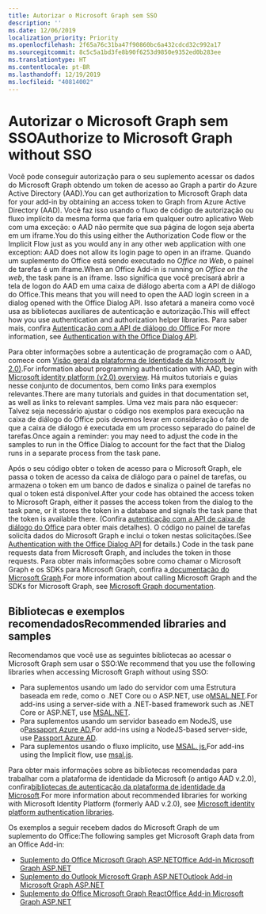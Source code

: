 ```yaml
---
title: Autorizar o Microsoft Graph sem SSO
description: ''
ms.date: 12/06/2019
localization_priority: Priority
ms.openlocfilehash: 2f65a76c31ba47f90860bc6a432cdcd32c992a17
ms.sourcegitcommit: 8c5c5a1bd3fe8b90f6253d9850e9352ed0b283ee
ms.translationtype: HT
ms.contentlocale: pt-BR
ms.lasthandoff: 12/19/2019
ms.locfileid: "40814002"
---
```

# <a name="authorize-to-microsoft-graph-without-sso"></a><span data-ttu-id="af398-102">Autorizar o Microsoft Graph sem SSO</span><span class="sxs-lookup"><span data-stu-id="af398-102">Authorize to Microsoft Graph without SSO</span></span>

<span data-ttu-id="af398-103">Você pode conseguir autorização para o seu suplemento acessar os dados do Microsoft Graph obtendo um token de acesso ao Graph a partir do Azure Active Directory (AAD).</span><span class="sxs-lookup"><span data-stu-id="af398-103">You can get authorization to Microsoft Graph data for your add-in by obtaining an access token to Graph from Azure Active Directory (AAD).</span></span> <span data-ttu-id="af398-104">Você faz isso usando o fluxo de código de autorização ou fluxo implícito da mesma forma que faria em qualquer outro aplicativo Web com uma exceção: o AAD não permite que sua página de logon seja aberta em um iframe.</span><span class="sxs-lookup"><span data-stu-id="af398-104">You do this using either the Authorization Code flow or the Implicit Flow just as you would any in any other web application with one exception: AAD does not allow its login page to open in an iframe.</span></span> <span data-ttu-id="af398-105">Quando um suplemento do Office está sendo executado no *Office na Web*, o painel de tarefas é um iframe.</span><span class="sxs-lookup"><span data-stu-id="af398-105">When an Office Add-in is running on *Office on the web*, the task pane is an iframe.</span></span> <span data-ttu-id="af398-106">Isso significa que você precisará abrir a tela de logon do AAD em uma caixa de diálogo aberta com a API de diálogo do Office.</span><span class="sxs-lookup"><span data-stu-id="af398-106">This means that you will need to open the AAD login screen in a dialog opened with the Office Dialog API.</span></span> <span data-ttu-id="af398-107">Isso afetará a maneira como você usa as bibliotecas auxiliares de autenticação e autorização.</span><span class="sxs-lookup"><span data-stu-id="af398-107">This will effect how you use authentication and authorization helper libraries.</span></span> <span data-ttu-id="af398-108">Para saber mais, confira [Autenticação com a API de diálogo do Office](auth-with-office-dialog-api.md).</span><span class="sxs-lookup"><span data-stu-id="af398-108">For more information, see [Authentication with the Office Dialog API](auth-with-office-dialog-api.md).</span></span>

<span data-ttu-id="af398-109">Para obter informações sobre a autenticação de programação com o AAD, comece com [Visão geral da plataforma de Identidade da Microsoft (v 2.0)](/azure/active-directory/develop/v2-overview).</span><span class="sxs-lookup"><span data-stu-id="af398-109">For information about programming authentication with AAD, begin with [Microsoft identity platform (v2.0) overview](/azure/active-directory/develop/v2-overview).</span></span> <span data-ttu-id="af398-110">Há muitos tutoriais e guias nesse conjunto de documentos, bem como links para exemplos relevantes.</span><span class="sxs-lookup"><span data-stu-id="af398-110">There are many tutorials and guides in that documentation set, as well as links to relevant samples.</span></span> <span data-ttu-id="af398-111">Uma vez mais para não esquecer: Talvez seja necessário ajustar o código nos exemplos para execução na caixa de diálogo do Office pois devemos levar em consideração o fato de que a caixa de diálogo é executada em um processo separado do painel de tarefas.</span><span class="sxs-lookup"><span data-stu-id="af398-111">Once again a reminder: you may need to adjust the code in the samples to run in the Office Dialog to account for the fact that the Dialog runs in a separate process from the task pane.</span></span>

<span data-ttu-id="af398-112">Após o seu código obter o token de acesso para o Microsoft Graph, ele passa o token de acesso da caixa de diálogo para o painel de tarefas, ou armazena o token em um banco de dados e sinaliza o painel de tarefas no qual o token está disponível.</span><span class="sxs-lookup"><span data-stu-id="af398-112">After your code has obtained the access token to Microsoft Graph, either it passes the access token from the dialog to the task pane, or it stores the token in a database and signals the task pane that the token is available there.</span></span> <span data-ttu-id="af398-113">(Confira [autenticação com a API de caixa de diálogo do Office](auth-with-office-dialog-api.md) para obter mais detalhes). O código no painel de tarefas solicita dados do Microsoft Graph e inclui o token nestas solicitações.</span><span class="sxs-lookup"><span data-stu-id="af398-113">(See [Authentication with the Office Dialog API](auth-with-office-dialog-api.md) for details.) Code in the task pane requests data from Microsoft Graph, and includes the token in those requests.</span></span> <span data-ttu-id="af398-114">Para obter mais informações sobre como chamar o Microsoft Graph e os SDKs para Microsoft Graph, confira a[ documentação do Microsoft Graph](/graph/).</span><span class="sxs-lookup"><span data-stu-id="af398-114">For more information about calling Microsoft Graph and the SDKs for Microsoft Graph, see [Microsoft Graph documentation](/graph/).</span></span>

## <a name="recommended-libraries-and-samples"></a><span data-ttu-id="af398-115">Bibliotecas e exemplos recomendados</span><span class="sxs-lookup"><span data-stu-id="af398-115">Recommended libraries and samples</span></span>

<span data-ttu-id="af398-116">Recomendamos que você use as seguintes bibliotecas ao acessar o Microsoft Graph sem usar o SSO:</span><span class="sxs-lookup"><span data-stu-id="af398-116">We recommend that you use the following libraries when accessing Microsoft Graph without using SSO:</span></span>

- <span data-ttu-id="af398-117">Para suplementos usando um lado do servidor com uma Estrutura baseada em rede, como o .NET Core ou o ASP.NET, use o[MSAL.NET](https://github.com/AzureAD/microsoft-authentication-library-for-dotnet/wiki#conceptual-documentation).</span><span class="sxs-lookup"><span data-stu-id="af398-117">For add-ins using a server-side with a .NET-based framework such as .NET Core or ASP.NET, use [MSAL.NET](https://github.com/AzureAD/microsoft-authentication-library-for-dotnet/wiki#conceptual-documentation).</span></span>
- <span data-ttu-id="af398-118">Para suplementos usando um servidor baseado em NodeJS, use o[Passaport Azure AD.](https://github.com/AzureAD/passport-azure-ad)</span><span class="sxs-lookup"><span data-stu-id="af398-118">For add-ins using a NodeJS-based server-side, use [Passport Azure AD](https://github.com/AzureAD/passport-azure-ad).</span></span>
- <span data-ttu-id="af398-119">Para suplementos usando o fluxo implícito, use [MSAL. js.](https://github.com/AzureAD/microsoft-authentication-library-for-js/wiki)</span><span class="sxs-lookup"><span data-stu-id="af398-119">For add-ins using the Implicit flow, use [msal.js](https://github.com/AzureAD/microsoft-authentication-library-for-js/wiki).</span></span>

<span data-ttu-id="af398-120">Para obter mais informações sobre as bibliotecas recomendadas para trabalhar com a plataforma de identidade da Microsoft (o antigo AAD v.2.0), confira[bibliotecas de autenticação da plataforma de identidade da Microsoft](/azure/active-directory/develop/reference-v2-libraries).</span><span class="sxs-lookup"><span data-stu-id="af398-120">For more information about recommended libraries for working with Microsoft Identity Platform (formerly AAD v.2.0), see [Microsoft identity platform authentication libraries](/azure/active-directory/develop/reference-v2-libraries).</span></span>

<span data-ttu-id="af398-121">Os exemplos a seguir recebem dados do Microsoft Graph de um suplemento do Office:</span><span class="sxs-lookup"><span data-stu-id="af398-121">The following samples get Microsoft Graph data from an Office Add-in:</span></span>

- [<span data-ttu-id="af398-122">Suplemento do Office Microsoft Graph ASP.NET</span><span class="sxs-lookup"><span data-stu-id="af398-122">Office Add-in Microsoft Graph ASP.NET</span></span>](https://github.com/OfficeDev/PnP-OfficeAddins/tree/master/Samples/auth/Office-Add-in-Microsoft-Graph-ASPNET)
- [<span data-ttu-id="af398-123">Suplemento do Outlook Microsoft Graph ASP.NET</span><span class="sxs-lookup"><span data-stu-id="af398-123">Outlook Add-in Microsoft Graph ASP.NET</span></span>](https://github.com/OfficeDev/PnP-OfficeAddins/tree/master/Samples/auth/Outlook-Add-in-Microsoft-Graph-ASPNET)
- [<span data-ttu-id="af398-124">Suplemento do Office Microsoft Graph React</span><span class="sxs-lookup"><span data-stu-id="af398-124">Office Add-in Microsoft Graph ASP.NET</span></span>](https://github.com/OfficeDev/PnP-OfficeAddins/tree/master/Samples/auth/Office-Add-in-Microsoft-Graph-React)

